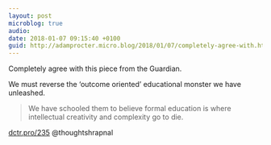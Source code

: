 ```yaml
---
layout: post
microblog: true
audio: 
date: 2018-01-07 09:15:40 +0100
guid: http://adamprocter.micro.blog/2018/01/07/completely-agree-with.html
---
```

Completely agree with this piece from the Guardian.

We must reverse the ‘outcome oriented’ educational monster we have unleashed.

> We have schooled them to believe formal education is where intellectual creativity and complexity go to die.

[dctr.pro/235](http://dctr.pro/235) @thoughtshrapnal
